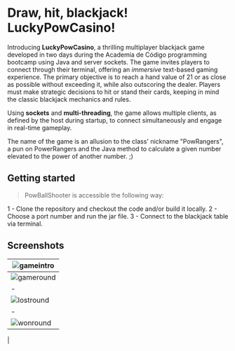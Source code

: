 # Draw, hit, blackjack! LuckyPowCasino!

Introducing **LuckyPowCasino**, a thrilling multiplayer blackjack game developed in two days during the Academia de Código programming bootcamp using Java and server sockets. The game invites players to connect through their terminal, offering an *immersive* text-based gaming experience. The primary objective is to reach a hand value of 21 or as close as possible without exceeding it, while also outscoring the dealer. Players must make strategic decisions to hit or stand their cards, keeping in mind the classic blackjack mechanics and rules.

Using **sockets** and **multi-threading**, the game allows multiple clients, as defined by the host during startup, to connect simultaneously and engage in real-time gameplay.

The name of the game is an allusion to the class' nickname "PowRangers", a pun on PowerRangers and the Java method to calculate a given number elevated to the power of another number. ;)

## Getting started
> PowBallShooter is accessible the following way:

1 - Clone the repository and checkout the code and/or build it locally.
2 - Choose a port number and run the jar file.
3 - Connect to the blackjack table via terminal.

## Screenshots

|![gameintro](https://gitlab.com/ricardomgago/luckypowcasino-blackjack/-/raw/master/images/LPC_INTRO.PNG)|  
|-|
![gameround](https://gitlab.com/ricardomgago/luckypowcasino-blackjack/-/raw/master/images/LPC_round.png)|
|-|
|  ![lostround](https://gitlab.com/ricardomgago/luckypowcasino-blackjack/-/raw/master/images/lpc_youlose.png)|
|-|
|  ![wonround](https://gitlab.com/ricardomgago/luckypowcasino-blackjack/-/raw/master/images/lpc_youwon.png)
|
